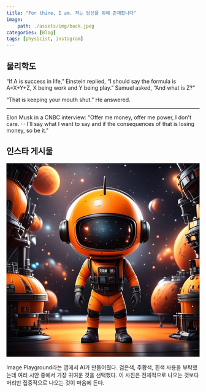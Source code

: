 ```yaml
---
title: "For thine, I am. 저는 당신을 위해 존재합니다"
image: 
    path: ./assets/img/back.jpeg
categories: [Blog]
tags: [physicist, instagram]
---
```


## 물리학도 


“If A is success in life,” Einstein replied, “I should say the formula is A=X+Y+Z, X being work and Y being play.” Samuel asked, “And what is Z?” 

“That is keeping your mouth shut.” He answered.


---

Elon Musk in a CNBC interview: "Offer me money, offer me power, I don't care. ··· I'll say what I want to say and if the consequences of that is losing money, so be it."


## 인스타 게시물 

![post](./assets/img/post.jpeg)

Image Playground라는 앱에서 AI가 만들어줬다. 검은색, 주황색, 흰색 사용을 부탁했는데 여러 시안 중에서 가장 귀여운 것을 선택했다. 이 사진은 전체적으로 나오는 것보다 머리만 집중적으로 나오는 것이 마음에 든다.


